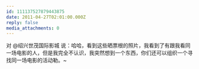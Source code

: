 ```yaml
---
id: 111137527879443875
date: 2011-04-27T02:01:00.000Z
reply: false
media_attachments: 0
---
```


对 @绍兴世茂国际影城 说：哈哈，看到这些晒票根的照片，我看到了有跟我看同一场电影的人，但是我完全不认识，我突然想到一个东西，你们还可以组织一个寻找同一场电影的活动勒。~ ​​​​

